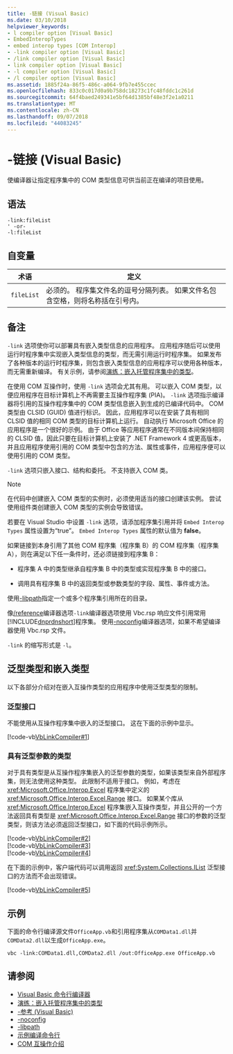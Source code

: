 ```yaml
---
title: -链接 (Visual Basic)
ms.date: 03/10/2018
helpviewer_keywords:
- l compiler option [Visual Basic]
- EmbedInteropTypes
- embed interop types [COM Interop]
- -link compiler option [Visual Basic]
- /link compiler option [Visual Basic]
- link compiler option [Visual Basic]
- -l compiler option [Visual Basic]
- /l compiler option [Visual Basic]
ms.assetid: 1885f24a-86f5-486c-a064-9fb7e455ccec
ms.openlocfilehash: 833c0c017d0a9b758dc18273c1fc48fddc1c261d
ms.sourcegitcommit: 64f4baed249341e5bf64d1385bf48e3f2e1a0211
ms.translationtype: MT
ms.contentlocale: zh-CN
ms.lasthandoff: 09/07/2018
ms.locfileid: "44083245"
---
```

# <a name="-link-visual-basic"></a>-链接 (Visual Basic)
使编译器让指定程序集中的 COM 类型信息可供当前正在编译的项目使用。  
  
## <a name="syntax"></a>语法  
  
```  
-link:fileList  
' -or-  
-l:fileList  
```  
  
## <a name="arguments"></a>自变量  
  
|术语|定义|  
|---|---|  
|`fileList`|必须的。 程序集文件名的逗号分隔列表。 如果文件名包含空格，则将名称括在引号内。|  
  
## <a name="remarks"></a>备注  
 `-link` 选项使你可以部署具有嵌入类型信息的应用程序。 应用程序随后可以使用运行时程序集中实现嵌入类型信息的类型，而无需引用运行时程序集。 如果发布了各种版本的运行时程序集，则包含嵌入类型信息的应用程序可以使用各种版本，而无需重新编译。 有关示例，请参阅[演练：嵌入托管程序集中的类型](../../../visual-basic/programming-guide/concepts/assemblies-gac/walkthrough-embedding-types-from-managed-assemblies-in-vs.md)。  
  
 在使用 COM 互操作时，使用 `-link` 选项会尤其有用。 可以嵌入 COM 类型，以便应用程序在目标计算机上不再需要主互操作程序集 (PIA)。 `-link` 选项指示编译器将引用的互操作程序集中的 COM 类型信息嵌入到生成的已编译代码中。 COM 类型由 CLSID (GUID) 值进行标识。 因此，应用程序可以在安装了具有相同 CLSID 值的相同 COM 类型的目标计算机上运行。 自动执行 Microsoft Office 的应用程序是一个很好的示例。 由于 Office 等应用程序通常在不同版本间保持相同的 CLSID 值，因此只要在目标计算机上安装了 .NET Framework 4 或更高版本，并且应用程序使用引用的 COM 类型中包含的方法、属性或事件，应用程序便可以使用引用的 COM 类型。  
  
 `-link` 选项只嵌入接口、结构和委托。 不支持嵌入 COM 类。  
  
> [!NOTE]
>  在代码中创建嵌入 COM 类型的实例时，必须使用适当的接口创建该实例。 尝试使用组件类创建嵌入 COM 类型的实例会导致错误。  
  
 若要在 Visual Studio 中设置 `-link` 选项，请添加程序集引用并将 `Embed Interop Types` 属性设置为“true”。 `Embed Interop Types` 属性的默认值为 **false**。  
  
 如果链接到本身引用了其他 COM 程序集（程序集 B）的 COM 程序集（程序集 A），则在满足以下任一条件时，还必须链接到程序集 B：  
  
-   程序集 A 中的类型继承自程序集 B 中的类型或实现程序集 B 中的接口。  
  
-   调用具有程序集 B 中的返回类型或参数类型的字段、属性、事件或方法。  
  
 使用[-libpath](../../../visual-basic/reference/command-line-compiler/libpath.md)指定一个或多个程序集引用所在的目录。  
  
 像[/reference](../../../visual-basic/reference/command-line-compiler/reference.md)编译器选项`-link`编译器选项使用 Vbc.rsp 响应文件引用常用[!INCLUDE[dnprdnshort](~/includes/dnprdnshort-md.md)]程序集。 使用[-noconfig](../../../visual-basic/reference/command-line-compiler/noconfig.md)编译器选项，如果不希望编译器使用 Vbc.rsp 文件。  
  
 `-link` 的缩写形式是 `-l`。  
  
## <a name="generics-and-embedded-types"></a>泛型类型和嵌入类型  
 以下各部分介绍对在嵌入互操作类型的应用程序中使用泛型类型的限制。  
  
### <a name="generic-interfaces"></a>泛型接口  
 不能使用从互操作程序集中嵌入的泛型接口。 这在下面的示例中显示。  
  
 [!code-vb[VbLinkCompiler#1](../../../visual-basic/reference/command-line-compiler/codesnippet/VisualBasic/link_1.vb)]  
  
### <a name="types-that-have-generic-parameters"></a>具有泛型参数的类型  
 对于具有类型是从互操作程序集嵌入的泛型参数的类型，如果该类型来自外部程序集，则无法使用这种类型。 此限制不适用于接口。 例如，考虑在 <xref:Microsoft.Office.Interop.Excel> 程序集中定义的 <xref:Microsoft.Office.Interop.Excel.Range> 接口。 如果某个库从 <xref:Microsoft.Office.Interop.Excel> 程序集嵌入互操作类型，并且公开的一个方法返回具有类型是 <xref:Microsoft.Office.Interop.Excel.Range> 接口的参数的泛型类型，则该方法必须返回泛型接口，如下面的代码示例所示。  
  
 [!code-vb[VbLinkCompiler#2](../../../visual-basic/reference/command-line-compiler/codesnippet/VisualBasic/link_2.vb)]  
[!code-vb[VbLinkCompiler#3](../../../visual-basic/reference/command-line-compiler/codesnippet/VisualBasic/link_3.vb)]  
[!code-vb[VbLinkCompiler#4](../../../visual-basic/reference/command-line-compiler/codesnippet/VisualBasic/link_4.vb)]  
  
 在下面的示例中，客户端代码可以调用返回 <xref:System.Collections.IList> 泛型接口的方法而不会出现错误。  
  
 [!code-vb[VbLinkCompiler#5](../../../visual-basic/reference/command-line-compiler/codesnippet/VisualBasic/link_5.vb)]  
  
## <a name="example"></a>示例  
 下面的命令行编译源文件`OfficeApp.vb`和引用程序集从`COMData1.dll`并`COMData2.dll`以生成`OfficeApp.exe`。  
  
```console  
vbc -link:COMData1.dll,COMData2.dll /out:OfficeApp.exe OfficeApp.vb  
```  
  
## <a name="see-also"></a>请参阅

- [Visual Basic 命令行编译器](../../../visual-basic/reference/command-line-compiler/index.md)  
- [演练：嵌入托管程序集中的类型](../../../visual-basic/programming-guide/concepts/assemblies-gac/walkthrough-embedding-types-from-managed-assemblies-in-vs.md)  
- [-参考 (Visual Basic)](../../../visual-basic/reference/command-line-compiler/reference.md)  
- [-noconfig](../../../visual-basic/reference/command-line-compiler/noconfig.md)  
- [-libpath](../../../visual-basic/reference/command-line-compiler/libpath.md)  
- [示例编译命令行](../../../visual-basic/reference/command-line-compiler/sample-compilation-command-lines.md)  
- [COM 互操作介绍](../../../visual-basic/programming-guide/com-interop/introduction-to-com-interop.md)
